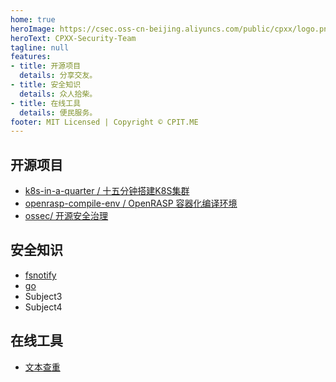 ```yaml
---
home: true
heroImage: https://csec.oss-cn-beijing.aliyuncs.com/public/cpxx/logo.png
heroText: CPXX-Security-Team
tagline: null
features:
- title: 开源项目
  details: 分享交友。
- title: 安全知识
  details: 众人拾柴。
- title: 在线工具
  details: 便民服务。
footer: MIT Licensed | Copyright © CPIT.ME
---
```


## 开源项目
- [k8s-in-a-quarter / 十五分钟搭建K8S集群](https://github.com/secfan/k8s-in-a-quarter)
- [openrasp-compile-env / OpenRASP 容器化编译环境](https://github.com/secfan/openrasp-compile-env)
- [ossec/ 开源安全治理](https://github.com/secfan/ossec)

## 安全知识
- [fsnotify](https://mp.weixin.qq.com/s/0GcjkYEiO6A7Wah3fuhUgA)
- [go](https://pkg.go.dev)
- Subject3 
- Subject4

## 在线工具
- [文本查重](http://cc.cpit.me)
